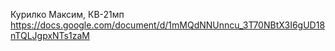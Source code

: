 Курилко Максим, КВ-21мп
https://docs.google.com/document/d/1mMQdNNUnncu_3T70NBtX3I6gUD18nTQLJgpxNTs1zaM
